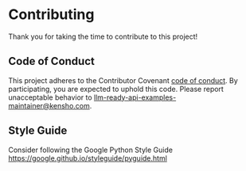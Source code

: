 # Contributing

Thank you for taking the time to contribute to this project!

## Code of Conduct

This project adheres to the Contributor Covenant [code of conduct](CODE_OF_CONDUCT.md).
By participating, you are expected to uphold this code.
Please report unacceptable behavior to llm-ready-api-examples-maintainer@kensho.com.

## Style Guide

Consider following the Google Python Style Guide
https://google.github.io/styleguide/pyguide.html